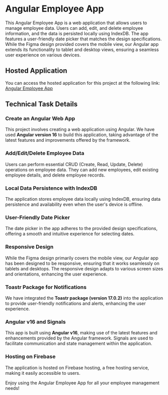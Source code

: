 # Angular Employee App

This Angular Employee App is a web application that allows users to manage employee data. Users can add, edit, and delete employee information, and the data is persisted locally using IndexDB. The app features a user-friendly date picker that matches the design specifications. While the Figma design provided covers the mobile view, our Angular app extends its functionality to tablet and desktop views, ensuring a seamless user experience on various devices.

## Hosted Application
You can access the hosted application for this project at the following link: [Angular Employee App](https://employee-app-fddea.web.app/)

## Technical Task Details

### Create an Angular Web App
This project involves creating a web application using Angular. We have used **Angular version 16** to build this application, taking advantage of the latest features and improvements offered by the framework.

### Add/Edit/Delete Employee Data
Users can perform essential CRUD (Create, Read, Update, Delete) operations on employee data. They can add new employees, edit existing employee details, and delete employee records.

### Local Data Persistence with IndexDB
The application stores employee data locally using IndexDB, ensuring data persistence and availability even when the user's device is offline.

### User-Friendly Date Picker
The date picker in the app adheres to the provided design specifications, offering a smooth and intuitive experience for selecting dates.

### Responsive Design
While the Figma design primarily covers the mobile view, our Angular app has been designed to be responsive, ensuring that it works seamlessly on tablets and desktops. The responsive design adapts to various screen sizes and orientations, enhancing the user experience.

### Toastr Package for Notifications
We have integrated the **Toastr package (version 17.0.2)** into the application to provide user-friendly notifications and alerts, enhancing the user experience.

### Angular v16 and Signals
This app is built using **Angular v16**, making use of the latest features and enhancements provided by the Angular framework. Signals are used to facilitate communication and state management within the application.

### Hosting on Firebase
The application is hosted on Firebase hosting, a free hosting service, making it easily accessible to users.

Enjoy using the Angular Employee App for all your employee management needs!
